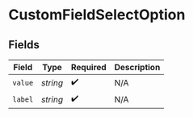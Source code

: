 # CustomFieldSelectOption


## Fields

| Field              | Type               | Required           | Description        |
| ------------------ | ------------------ | ------------------ | ------------------ |
| `value`            | *string*           | :heavy_check_mark: | N/A                |
| `label`            | *string*           | :heavy_check_mark: | N/A                |
